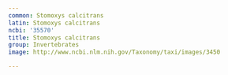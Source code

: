 ```yaml
---
common: Stomoxys calcitrans
latin: Stomoxys calcitrans
ncbi: '35570'
title: Stomoxys calcitrans
group: Invertebrates
image: http://www.ncbi.nlm.nih.gov/Taxonomy/taxi/images/3450

---
```

